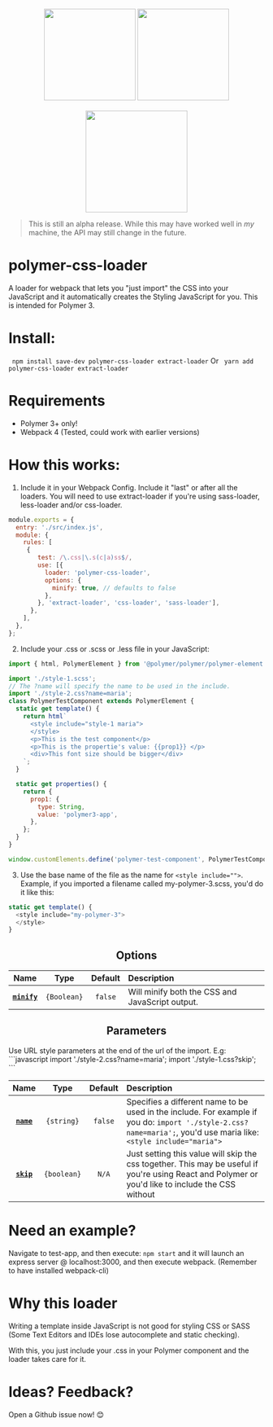 <div align="center">
  <img width="180" height="180" vspace="20"
    src="https://www.polymer-project.org/images/logos/p-logo.png">
  <img width="180" height="180" vspace="20"
    src="https://cdn.worldvectorlogo.com/logos/css-3.svg">
  <a href="https://github.com/webpack/webpack">
    <img width="200" height="200"
      src="https://webpack.js.org/assets/icon-square-big.svg">
  </a>
</div>

<blockquote>
This is still an alpha release. While this may have worked well in <i>my</i> machine, the API may still change in the future.
</blockquote>

# polymer-css-loader
A loader for webpack that lets you "just import" the CSS into your JavaScript and it automatically creates the Styling JavaScript for you. This is intended for Polymer 3.

# Install:
` npm install save-dev polymer-css-loader extract-loader`
Or
` yarn add polymer-css-loader extract-loader`


# Requirements
* Polymer 3+ only!
* Webpack 4 (Tested, could work with earlier versions)

# How this works:
1. Include it in your Webpack Config. Include it "last" or after all the loaders. You will need to use extract-loader if you're using sass-loader, less-loader and/or css-loader.

```javascript
module.exports = {
  entry: './src/index.js',
  module: {
    rules: [
     {
        test: /\.css|\.s(c|a)ss$/,
        use: [{
          loader: 'polymer-css-loader',
          options: {
            minify: true, // defaults to false
          },
        }, 'extract-loader', 'css-loader', 'sass-loader'],
      },
    ],
  },
};
```
2. Include your .css or .scss or .less file in your JavaScript:
```javascript
import { html, PolymerElement } from '@polymer/polymer/polymer-element';

import './style-1.scss';
// The ?name will specify the name to be used in the include.
import './style-2.css?name=maria';
class PolymerTestComponent extends PolymerElement {
  static get template() {
    return html`
      <style include="style-1 maria">    
      </style>
      <p>This is the test component</p>
      <p>This is the propertie's value: {{prop1}} </p>
      <div>This font size should be bigger</div>
    `;
  }

  static get properties() {
    return {
      prop1: {
        type: String,
        value: 'polymer3-app',
      },
    };
  }
}

window.customElements.define('polymer-test-component', PolymerTestComponent);
```
3. Use the base name of the file as the name for `<style include="">`.
Example, if you imported a filename called my-polymer-3.scss, you'd do it like this:

```javascript
static get template() {
  <style include="my-polymer-3">
  </style>
}
```

<h2 align="center">Options</h2>

|Name|Type|Default|Description|
|:--:|:--:|:-----:|:----------|
|**[`minify`](#minify)**|`{Boolean}`|`false`|Will minify both the CSS and JavaScript output.

<h2 align="center">Parameters</h2>
Use URL style parameters at the end of the url of the import. E.g: 
```javascript
import './style-2.css?name=maria';
import './style-1.css?skip';
```

|Name|Type|Default|Description|
|:--:|:--:|:-----:|:----------|
|**[`name`](#minify)**|`{string}`|`false`|Specifies a different name to be used in the include. For example if you do: `import './style-2.css?name=maria';`, you'd use maria like: `<style include="maria">`
|**[`skip`](#minify)**|`{boolean}`|`N/A`|Just setting this value will skip the css together. This may be useful if you're using React and Polymer or you'd like to include the CSS without 

# Need an example? 
Navigate to test-app, and then execute: `npm start` and it will launch an express server @ localhost:3000, and then execute webpack. (Remember to have installed webpack-cli)


# Why this loader
Writing a template inside JavaScript is not good for styling CSS or SASS (Some Text Editors and IDEs lose autocomplete and static checking). 

With this, you just include your .css in your Polymer component and the loader takes care for it. 




# Ideas? Feedback?
Open a Github issue now! 😊